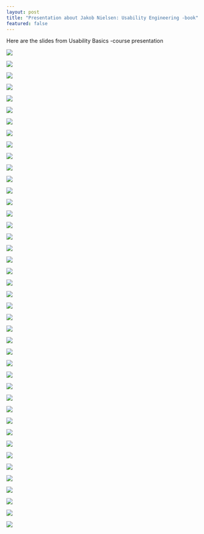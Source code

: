 ```yaml
---
layout: post
title: "Presentation about Jakob Nielsen: Usability Engineering -book"
featured: false
---
```


Here are the slides from Usability Basics -course presentation

![]({{site.baseurl}}/images/posts/presentation_Usability_01.jpg)

![]({{site.baseurl}}/images/posts/presentation_Usability_02.jpg)

![]({{site.baseurl}}/images/posts/presentation_Usability_03.jpg)

![]({{site.baseurl}}/images/posts/presentation_Usability_04.jpg)

![]({{site.baseurl}}/images/posts/presentation_Usability_05.jpg)

![]({{site.baseurl}}/images/posts/presentation_Usability_06.jpg)

![]({{site.baseurl}}/images/posts/presentation_Usability_07.jpg)

![]({{site.baseurl}}/images/posts/presentation_Usability_08.jpg)

![]({{site.baseurl}}/images/posts/presentation_Usability_09.jpg)

![]({{site.baseurl}}/images/posts/presentation_Usability_10.jpg)

![]({{site.baseurl}}/images/posts/presentation_Usability_11.jpg)

![]({{site.baseurl}}/images/posts/presentation_Usability_12.jpg)

![]({{site.baseurl}}/images/posts/presentation_Usability_13.jpg)

![]({{site.baseurl}}/images/posts/presentation_Usability_14.jpg)

![]({{site.baseurl}}/images/posts/presentation_Usability_15.jpg)

![]({{site.baseurl}}/images/posts/presentation_Usability_16.jpg)

![]({{site.baseurl}}/images/posts/presentation_Usability_17.jpg)

![]({{site.baseurl}}/images/posts/presentation_Usability_18.jpg)

![]({{site.baseurl}}/images/posts/presentation_Usability_19.jpg)

![]({{site.baseurl}}/images/posts/presentation_Usability_20.jpg)

![]({{site.baseurl}}/images/posts/presentation_Usability_21.jpg)

![]({{site.baseurl}}/images/posts/presentation_Usability_22.jpg)

![]({{site.baseurl}}/images/posts/presentation_Usability_23.jpg)

![]({{site.baseurl}}/images/posts/presentation_Usability_24.jpg)

![]({{site.baseurl}}/images/posts/presentation_Usability_25.jpg)

![]({{site.baseurl}}/images/posts/presentation_Usability_26.jpg)

![]({{site.baseurl}}/images/posts/presentation_Usability_27.jpg)

![]({{site.baseurl}}/images/posts/presentation_Usability_28.jpg)

![]({{site.baseurl}}/images/posts/presentation_Usability_29.jpg)

![]({{site.baseurl}}/images/posts/presentation_Usability_30.jpg)

![]({{site.baseurl}}/images/posts/presentation_Usability_31.jpg)

![]({{site.baseurl}}/images/posts/presentation_Usability_32.jpg)

![]({{site.baseurl}}/images/posts/presentation_Usability_33.jpg)

![]({{site.baseurl}}/images/posts/presentation_Usability_34.jpg)

![]({{site.baseurl}}/images/posts/presentation_Usability_35.jpg)

![]({{site.baseurl}}/images/posts/presentation_Usability_36.jpg)

![]({{site.baseurl}}/images/posts/presentation_Usability_37.jpg)

![]({{site.baseurl}}/images/posts/presentation_Usability_38.jpg)

![]({{site.baseurl}}/images/posts/presentation_Usability_39.jpg)

![]({{site.baseurl}}/images/posts/presentation_Usability_40.jpg)

![]({{site.baseurl}}/images/posts/presentation_Usability_41.jpg)

![]({{site.baseurl}}/images/posts/presentation_Usability_42.jpg)
